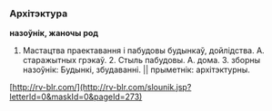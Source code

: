 ### Архітэктура
**назоўнік, жаночы род**

1. Мастацтва праектавання і пабудовы будынкаў, дойлідства. А. старажытных грэкаў. 2. Стыль пабудовы. А. дома. З. зборны назоўнік: Будынкі, збудаванні. || прыметнік: архітэктурны.

<a rel="author">[http://rv-blr.com/](http://rv-blr.com/slounik.jsp?letterId=0&maskId=0&pageId=273)</a>
